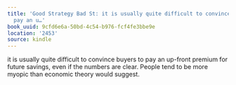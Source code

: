 ```yaml
---
title: 'Good Strategy Bad St: it is usually quite difficult to convince buyers to
  pay an u…'
book_uuid: 9cfd6e6a-50bd-4c54-b976-fcf4fe3bbe9e
location: '2453'
source: kindle
---
```


it is usually quite difficult to convince buyers to pay an up-front premium for future savings, even if the numbers are clear. People tend to be more myopic than economic theory would suggest.